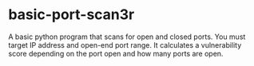 # basic-port-scan3r
A basic python program that scans for open and closed ports. You must target IP address and open-end port range. It calculates a vulnerability score depending on the port open and how many ports are open.
